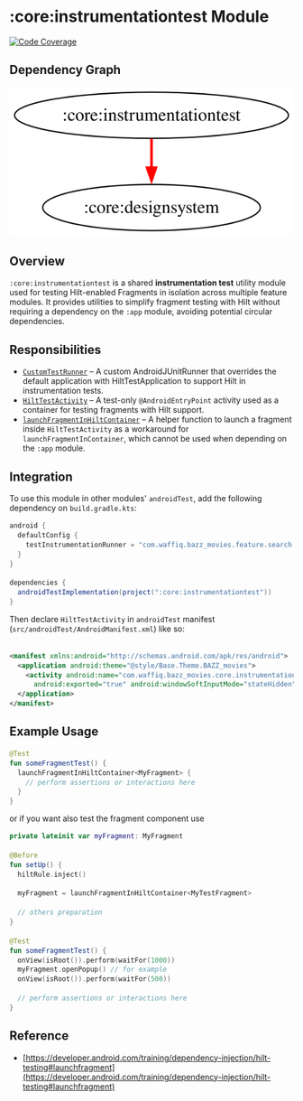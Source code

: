 # :core:instrumentationtest Module

[![Code Coverage][core-instrumentationtest-coverage-badge]][core-instrumentationtest-coverage-link]

## Dependency Graph

![Dependency graph](../../docs/images/module-graphs/core-instrumentationtest.svg)

## Overview

`:core:instrumentationtest` is a shared **instrumentation test** utility module used for testing
Hilt-enabled Fragments in isolation across multiple feature modules.
It provides utilities to simplify fragment testing with Hilt without requiring a dependency on the
`:app` module, avoiding potential circular dependencies.

## Responsibilities

- [`CustomTestRunner`](src/main/kotlin/com/waffiq/bazz_movies/core/instrumentationtest/CustomTestRunner.kt) –
  A custom AndroidJUnitRunner that overrides the default application with HiltTestApplication to
  support Hilt in instrumentation tests.
- [`HiltTestActivity`](src/main/kotlin/com/waffiq/bazz_movies/core/instrumentationtest/HiltTestActivity.kt) –
    A test-only `@AndroidEntryPoint` activity used as a container for testing fragments with Hilt
    support.
- [`launchFragmentInHiltContainer`](src/main/kotlin/com/waffiq/bazz_movies/core/instrumentationtest/HiltExt.kt) –
    A helper function to launch a fragment inside `HiltTestActivity` as a workaround for
    `launchFragmentInContainer`, which cannot be used when depending on the `:app` module.

## Integration

To use this module in other modules' `androidTest`, add the following dependency on
`build.gradle.kts`:

```gradle
android {
  defaultConfig {
    testInstrumentationRunner = "com.waffiq.bazz_movies.feature.search.testrunner.CustomTestRunner"
  }
}

dependencies {
  androidTestImplementation(project(":core:instrumentationtest"))
}
```

Then declare `HiltTestActivity` in `androidTest` manifest (`src/androidTest/AndroidManifest.xml`)
like so:

```xml

<manifest xmlns:android="http://schemas.android.com/apk/res/android">
  <application android:theme="@style/Base.Theme.BAZZ_movies">
    <activity android:name="com.waffiq.bazz_movies.core.instrumentationtest.HiltTestActivity"
      android:exported="true" android:windowSoftInputMode="stateHidden" android:autofillHints="" />
  </application>
</manifest>
```

## Example Usage

```kotlin
@Test
fun someFragmentTest() {
  launchFragmentInHiltContainer<MyFragment> {
    // perform assertions or interactions here
  }
}
```

or if you want also test the fragment component use

```kotlin
private lateinit var myFragment: MyFragment

@Before
fun setUp() {
  hiltRule.inject()

  myFragment = launchFragmentInHiltContainer<MyTestFragment>

  // others preparation
}

@Test
fun someFragmentTest() {
  onView(isRoot()).perform(waitFor(1000))
  myFragment.openPopup() // for example
  onView(isRoot()).perform(waitFor(500))

  // perform assertions or interactions here
}
```

## Reference

- [https://developer.android.com/training/dependency-injection/hilt-testing#launchfragment](https://developer.android.com/training/dependency-injection/hilt-testing#launchfragment)

<!-- LINK -->

[core-instrumentationtest-coverage-badge]: https://codecov.io/gh/waffiqaziz/BAZZ-Movies/branch/main/graph/badge.svg?flag=core-test

[core-instrumentationtest-coverage-link]: https://app.codecov.io/gh/waffiqaziz/BAZZ-Movies/tree/main/core/test/src/main/kotlin/com/waffiq/bazz_movies/core/test
